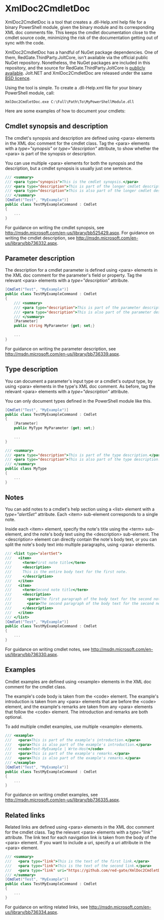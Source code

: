 # XmlDoc2CmdletDoc

XmlDoc2CmdletDoc is a tool that creates a .dll-Help.xml help file for a binary PowerShell module, given the binary module and its corresponding XML doc comments file. This keeps the cmdlet documentation close to the cmdlet source code,  minimizing the risk of the documentation getting out of sync with the code.

XmlDoc2CmdletDoc has a handful of NuGet package dependencies. One of them, RedGate.ThirdParty.JoltCore, isn't available via the official public NuGet repository. Nonetheless, the NuGet packages are included in this repository, and the source for RedGate.ThirdParty.JoltCore is [publicly available](https://github.com/red-gate/JoltNet-core). Jolt.NET and XmlDoc2CmdletDoc are released under the same [BSD licence](LICENSE).

Using the tool is simple. To create a .dll-Help.xml file for your binary PowerShell module, call:

```batchfile
XmlDoc2CmdletDoc.exe C:\Full\Path\To\MyPowerShellModule.dll
```

Here are some examples of how to document your cmdlets:

## Cmdlet synopsis and description

The cmdlet's synopsis and description are defined using \<para\> elements in the XML doc comment for the cmdlet class. Tag the \<para\> elements with a *type="synopsis"* or *type="description"* attribute, to show whether the \<para\> is part of the synopsis or description. 

You can use multiple \<para\> elements for both the synopsis and the description, but a cmdlet synopsis is usually just one sentence.

```c#
/// <summary>
/// <para type="synopsis">This is the cmdlet synopsis.</para>
/// <para type="description">This is part of the longer cmdlet description.</para>
/// <para type="description">This is also part of the longer cmdlet description.</para>
/// </summary>
[Cmdlet("Test", "MyExample")]
public class TestMyExampleCommand : Cmdlet
{
    ...
}
```

For guidance on writing the cmdlet synopsis, see http://msdn.microsoft.com/en-us/library/bb525429.aspx.
For guidance on writing the cmdlet description, see http://msdn.microsoft.com/en-us/library/bb736332.aspx.

## Parameter description

The description for a cmdlet parameter is defined using \<para\> elements in the XML doc comment for the parameter's field or property. Tag the relevant \<para\> elements with a *type="description"* attribute.

```c#
[Cmdlet("Test", "MyExample")]
public class TestMyExampleCommand : Cmdlet
{
    /// <summary>
    /// <para type="description">This is part of the parameter description.</para>
    /// <para type="description">This is also part of the parameter description.</para>
    /// </summary>
    [Parameter]
    public string MyParameter {get; set;}
    
    ...
}

```

For guidance on writing the parameter description, see http://msdn.microsoft.com/en-us/library/bb736339.aspx.

## Type description

You can document a parameter's input type or a cmdlet's output type, by using \<para\> elements in the type's XML doc comment. As before, tag the relevant \<para\> elements with a *type="description"* attribute. 

You can only document types defined in the PowerShell module like this.

```c#
[Cmdlet("Test", "MyExample")]
public class TestMyExampleCommand : Cmdlet
{
    [Parameter]
    public MyType MyParameter {get; set;}
    
    ...
}

/// <summary>
/// <para type="description">This is part of the type description.</para>
/// <para type="description">This is also part of the type description.</para>
/// </summary>
public class MyType
{
    ...
}
```

## Notes

You can add notes to a cmdlet's help section using a \<list\> element with a *type="alertSet"* attribute. Each \<item\> sub-element corresponds to a single note. 

Inside each \<item\> element, specify the note's title using the \<term\> sub-element, and the note's body text using the \<description\> sub-element. The \<description\> element can directly contain the note's body text, or you can split the note's body text into multiple paragraphs, using \<para\> elements.

```c#
/// <list type="alertSet">
///   <item>
///     <term>First note title</term>
///     <description>
///     This is the entire body text for the first note.
///     </description>
///   </item>
///   <item>
///     <term>Second note title</term>
///     <description>
///       <para>The first paragraph of the body text for the second note.</para>
///       <para>The second paragraph of the body text for the second note.</para>
///     </description>
///   </item>
/// </list>
[Cmdlet("Test", "MyExample")]
public class TestMyExampleCommand : Cmdlet
{
    ...
}
```

For guidance on writing cmdlet notes, see http://msdn.microsoft.com/en-us/library/bb736330.aspx.

## Examples

Cmdlet examples are defined using \<example\> elements in the XML doc comment for the cmdlet class. 

The example's code body is taken from the \<code\> element. The example's introduction is taken from any \<para\> elements that are before the \<code\> element, and the example's remarks are taken from any \<para\> elements that follow the \<code\> element. The introduction and remarks are both optional. 

To add multiple cmdlet examples, use multiple \<example\> elements.

```c#
/// <example>
///   <para>This is part of the example's introduction.</para>
///   <para>This is also part of the example's introduction.</para>
///   <code>Test-MyExample | Wrte-Host</code>
///   <para>This is part of the example's remarks.</para>
///   <para>This is also part of the example's remarks.</para>
/// </example>
[Cmdlet("Test", "MyExample")]
public class TestMyExampleCommand : Cmdlet
{
    ...
}
```

For guidance on writing cmdlet examples, see http://msdn.microsoft.com/en-us/library/bb736335.aspx.

## Related links

Related links are defined using \<para\> elements in the XML doc comment for the cmdlet class. Tag the relevant \<para\> elements with a *type="link"* attribute. The link text for each navigation link is taken from the body of the \<para\> element. If you want to include a uri, specify a uri attribute in the \<para\> element.

```c#
/// <summary>
///   <para type="link">This is the text of the first link.</para>
///   <para type="link">This is the text of the second link.</para>
///   <para type="link" uri="https://github.com/red-gate/XmlDoc2CmdletDoc/">The XmlDoc2CmdletDoc website.</para>
/// </summary>
[Cmdlet("Test", "MyExample")]
public class TestMyExampleCommand : Cmdlet
{
    ...
}
```

For guidance on writing related links, see http://msdn.microsoft.com/en-us/library/bb736334.aspx.
